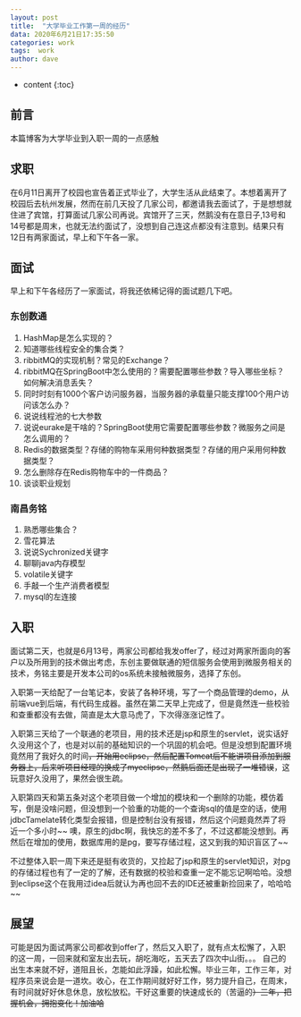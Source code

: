 ```yaml
---
layout: post
title:  "大学毕业工作第一周的经历"
data: 2020年6月21日17:35:50
categories: work
tags:  work
author: dave
---
```


* content
{:toc}
## 前言
本篇博客为大学毕业到入职一周的一点感触




## 求职
在6月11日离开了校园也宣告着正式毕业了，大学生活从此结束了。本想着离开了校园后去杭州发展，然而在前几天投了几家公司，都邀请我去面试了，于是想想就住进了宾馆，打算面试几家公司再说。宾馆开了三天，然鹅没有在意日子,13号和14号都是周末，也就无法约面试了，没想到自己连这点都没有注意到。结果只有12日有两家面试，早上和下午各一家。

## 面试
早上和下午各经历了一家面试，将我还依稀记得的面试题几下吧。

### 东创数通
1. HashMap是怎么实现的？
2. 知道哪些线程安全的集合类？
3. ribbitMQ的实现机制？常见的Exchange？
4. ribbitMQ在SpringBoot中怎么使用的？需要配置哪些参数？导入哪些坐标？如何解决消息丢失？
5. 同时时刻有1000个客户访问服务器，当服务器的承载量只能支撑100个用户访问该怎么办？
6. 说说线程池的七大参数
7. 说说eurake是干啥的？SpringBoot使用它需要配置哪些参数？微服务之间是怎么调用的？
8. Redis的数据类型？存储的购物车采用何种数据类型？存储的用户采用何种数据类型？
9. 怎么删除存在Redis购物车中的一件商品？
10. 谈谈职业规划

### 南昌务铭
1. 熟悉哪些集合？
2. 雪花算法
3. 说说Sychronized关键字
4. 聊聊java内存模型
5. volatile关键字
6. 手敲一个生产消费者模型
7. mysql的左连接

## 入职
面试第二天，也就是6月13号，两家公司都给我发offer了，经过对两家所面向的客户以及所用到的技术做出考虑，东创主要做联通的短信服务会使用到微服务相关的技术，务铭主要是开发本公司的os系统未接触微服务，选择了东创。

入职第一天给配了一台笔记本，安装了各种环境，写了一个商品管理的demo，从前端vue到后端，有代码生成器。虽然在第二天早上完成了，但是竟然连一些校验和查重都没有去做，简直是太大意马虎了，下次得涨涨记性了。

入职第三天给了一个联通的老项目，用的技术还是jsp和原生的servlet，说实话好久没用这个了，也是对以前的基础知识的一个巩固的机会吧。但是没想到配置环境竟然用了我好久的时间~~，开始用eclipse，然后配置Tomcat后不能讲项目添加到服务器上，后来听项目经理的换成了myeclipse，然鹅后面还是出现了一堆错误~~，这玩意好久没用了，果然会很生疏。

入职第四天和第五条对这个老项目做一个增加的模块和一个删除的功能，模仿着写，倒是没啥问题，但没想到一个验重的功能的一个查询sql的值是空的话，使用jdbcTamelate转化类型会报错，但是控制台没有报错，然后这个问题竟然弄了将近一个多小时~~ 噢，原生的jdbc啊，我快忘的差不多了，不过这都能没想到。再然后在增加的使用，数据库用的是pg，要写存储过程，这又到我的知识盲区了~~

不过整体入职一周下来还是挺有收货的，又捡起了jsp和原生的servlet知识，对pg的存储过程也有了一定的了解，还有数据的校验和查重一定不能忘记啊哈哈。没想到eclipse这个在我用过idea后就认为再也回不去的IDE还被重新捡回来了，哈哈哈~~

## 展望
可能是因为面试两家公司都收到offer了，然后又入职了，就有点太松懈了，入职的这一周，一回来就和室友出去玩，胡吃海吃，五天去了四次中山街。。。
自己的出生本来就不好，道阻且长，怎能如此浮躁，如此松懈。毕业三年，工作三年，对程序员来说会是一道坎。收心，在工作期间就好好工作，努力提升自己，在周末，有时间就好好休息休息，放松放松。干好这重要的快速成长的（苦逼的~~）三年，把握机会，拥抱变化！加油哈~~